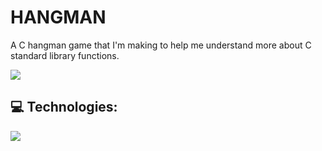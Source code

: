 # HANGMAN
A C hangman game that I'm making to help me understand more about C standard library functions.

<img src="https://img.shields.io/github/last-commit/matheusfladislau/HANGMAN?style=for-the-badge" />

## :computer: Technologies:
<div>
  <img src="https://skills.thijs.gg/icons?i=c">
</div>
